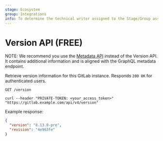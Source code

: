 ```yaml
---
stage: Ecosystem
group: Integrations
info: To determine the technical writer assigned to the Stage/Group associated with this page, see https://about.gitlab.com/handbook/engineering/ux/technical-writing/#assignments
---
```


# Version API **(FREE)**

NOTE:
We recommend you use the [Metadata API](metadata.md) instead of the Version API.
It contains additional information and is aligned with the GraphQL metadata endpoint.

Retrieve version information for this GitLab instance. Responds `200 OK` for
authenticated users.

```plaintext
GET /version
```

```shell
curl --header "PRIVATE-TOKEN: <your_access_token>" "https://gitlab.example.com/api/v4/version"
```

Example response:

```json
{
  "version": "8.13.0-pre",
  "revision": "4e963fe"
}
```
